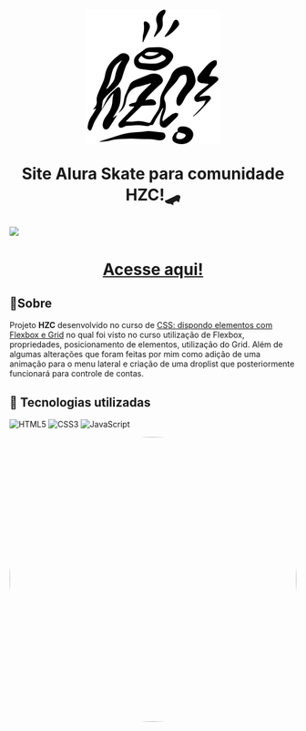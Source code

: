 <h1 align="center">
    <img src="./assets/img/logo copy.svg">
    <p>Site Alura Skate para comunidade HZC!🛹</p>
</h1>

<img width="1000px"  src="./assets/img/Vídeo_sem_título_‐_Feito_com_o_Clipchamp__10__AdobeExpress.gif">

# <div align="center"><a href="https://natanielima.github.io/SiteSkate/">Acesse aqui!</a></div>

## 📖Sobre

Projeto **HZC** desenvolvido no curso de <a href="CSS: dispondo elementos com Flexbox e Grid">CSS: dispondo elementos com Flexbox e Grid</a> no qual foi visto no curso utilização de Flexbox, propriedades, posicionamento de elementos, utilização do Grid. Além de algumas alterações que foram feitas por mim como adição de uma animação para o menu lateral e criação de uma droplist que posteriormente funcionará para controle de contas.

## 🔨 Tecnologias utilizadas

![HTML5](https://img.shields.io/badge/HTML5-E34F26?style=for-the-badge&logo=html5&logoColor=white)
![CSS3](	https://img.shields.io/badge/CSS3-1572B6?style=for-the-badge&logo=css3&logoColor=white)
![JavaScript](https://img.shields.io/badge/JavaScript-F7DF1E?style=for-the-badge&logo=javascript&logoColor=black)


<img width=100% height=500px style="border-radius: 50%;" src="https://i.pinimg.com/originals/48/1f/64/481f64d751427db0e7f10c9bc2cd2701.gif">